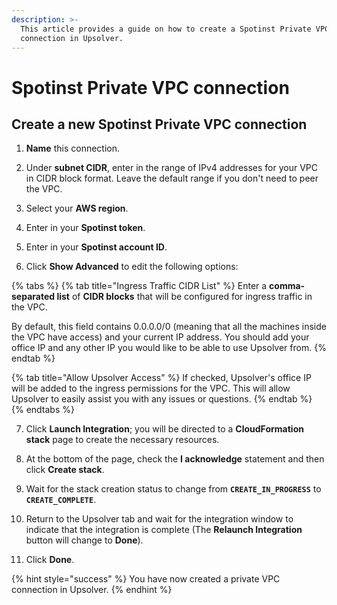 ```yaml
---
description: >-
  This article provides a guide on how to create a Spotinst Private VPC
  connection in Upsolver.
---
```


# Spotinst Private VPC connection

## Create a new Spotinst Private VPC connection

1. **Name** this connection.

2. Under **subnet CIDR**, enter in the range of IPv4 addresses for your VPC in CIDR block format. Leave the default range if you don't need to peer the VPC.

3. Select your **AWS region**.

4. Enter in your **Spotinst token**.

5. Enter in your **Spotinst account ID**.

6. Click **Show Advanced** to edit the following options:

{% tabs %}
{% tab title="Ingress Traffic CIDR List" %}
Enter a **comma-separated list** of **CIDR blocks** that will be configured for ingress traffic in the VPC. 

By default, this field contains 0.0.0.0/0 \(meaning that all the machines inside the VPC have access\) and your current IP address. You should add your office IP and any other IP you would like to be able to use Upsolver from.
{% endtab %}

{% tab title="Allow Upsolver Access" %}
If checked, Upsolver's office IP will be added to the ingress permissions for the VPC. This will allow Upsolver to easily assist you with any issues or questions.
{% endtab %}
{% endtabs %}

7. Click **Launch Integration**; you will be directed to a **CloudFormation stack** page to create the necessary resources.

8. At the bottom of the page, check the **I acknowledge** statement and then click **Create stack**.

9. Wait for the stack creation status to change from **`CREATE_IN_PROGRESS`** to **`CREATE_COMPLETE`**.

10. Return to the Upsolver tab and wait for the integration window to indicate that the integration is complete \(The **Relaunch Integration** button will change to **Done**\).

11. Click **Done**.

{% hint style="success" %}
You have now created a private VPC connection in Upsolver.
{% endhint %}

